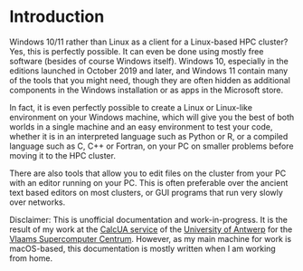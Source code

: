 # Introduction

Windows 10/11 rather than Linux as a client for a Linux-based HPC cluster? Yes, this is perfectly possible. 
It can even be done using mostly free software (besides of course Windows itself). Windows 10, especially
in the editions launched in October 2019 and later, and Windows 11 contain many of the tools that you might need,
though they are often hidden as additional components in the Windows installation or as apps in the
Microsoft store.

In fact, it is even perfectly possible to create a Linux or Linux-like environment on your Windows machine,
which will give you the best of both worlds in a single machine and an easy environment to test your code, 
whether it is in an interpreted language such as Python or R, or a compiled language such as C, C++ or Fortran,
on your PC on smaller problems before moving it to the HPC cluster. 

There are also tools that allow you to edit files on the cluster from your PC with an editor running on your PC.
This is often preferable over the ancient text based editors on most clusters, or GUI programs that run very slowly
over networks. 

Disclaimer: This is unofficial documentation and work-in-progress. It is the result of my work at the 
[CalcUA service](https://hpc.uantwerpen.be)
of the [University of Antwerp](https://www.uantwerpen.be/) for the 
[Vlaams Supercomputer Centrum](https://vscentrum.be/). However, as my main machine for work is macOS-based,
this documentation is mostly written when I am working from home.

